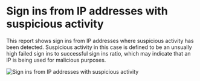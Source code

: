<properties
    pageTitle="Sign ins from IP addresses with suspicious activity"
    description="A report that includes sign in attempts that have been executed from IP addresses where suspicious activity has been noted."
    services="active-directory"
    documentationCenter=""
    authors="SSalahAhmed"
    manager="gchander"
    editor=""/>

<tags
    ms.service="active-directory"
    ms.workload="identity"
    ms.tgt_pltfrm="na"
    ms.devlang="na"
    ms.topic="article"
    ms.date="08/17/2015"
    ms.author="saah; kenhoff"/>

# Sign ins from IP addresses with suspicious activity
<p>This report shows sign ins from IP addresses where suspicious activity has been detected. Suspicious activity in this case is defined to be an unsually high failed sign ins to successful sign ins ratio, which may indicate that an IP is being used for malicious purposes.</p>


![Sign ins from IP addresses with suspicious activity](./media/active-directory-reporting-sign-ins-from-ip-addresses-with-suspicious-activity/signInsFromIPAddressesWithSuspiciousActivity.PNG)


